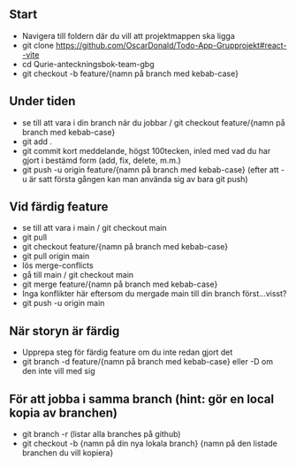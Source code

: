 ## Start

- Navigera till foldern där du vill att projektmappen ska ligga
- git clone https://github.com/OscarDonald/Todo-App-Grupprojekt#react--vite
- cd Qurie-anteckningsbok-team-gbg
- git checkout -b feature/{namn på branch med kebab-case}

## Under tiden

- se till att vara i din branch när du jobbar / git checkout feature/{namn på branch med kebab-case}
- git add .
- git commit kort meddelande, högst 100tecken, inled med vad du har gjort i bestämd form (add, fix, delete, m.m.)
- git push -u origin feature/{namn på branch med kebab-case} (efter att -u är satt första gången kan man använda sig av bara git push)

## Vid färdig feature

- se till att vara i main / git checkout main
- git pull
- git checkout feature/{namn på branch med kebab-case}
- git pull origin main
- lös merge-conflicts
- gå till main / git checkout main
- git merge feature/{namn på branch med kebab-case}
- Inga konflikter här eftersom du mergade main till din branch först...visst?
- git push -u origin main

## När storyn är färdig

- Upprepa steg för färdig feature om du inte redan gjort det
- git branch -d feature/{namn på branch med kebab-case} eller -D om den inte vill med sig

## För att jobba i samma branch (hint: gör en local kopia av branchen)

- git branch -r (listar alla branches på github)
- git checkout -b {namn på din nya lokala branch} {namn på den listade branchen du vill kopiera}

